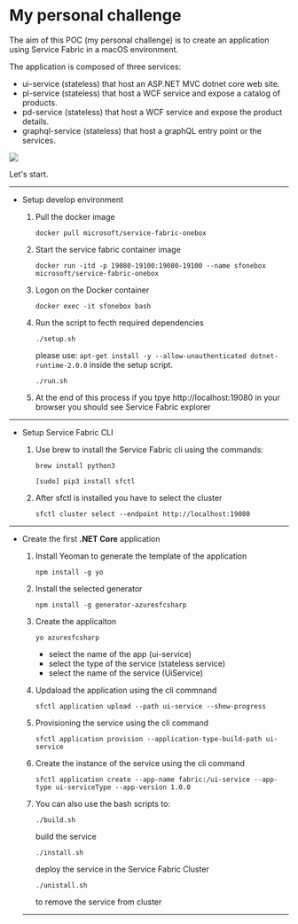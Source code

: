 # My personal challenge

The aim of this POC (my personal challenge) is to create an application using Service Fabric in a macOS environment.

The application is composed of three services:

* ui-service (stateless) that host an ASP.NET MVC dotnet core web site.
* pl-service (stateless) that host a WCF service and expose a catalog of products.
* pd-service (stateless) that host a WCF service and expose the product details.
* graphql-service (stateless) that host a graphQL entry point or the services.


![](https://github.com/FrancoMelandri/challenge/dashboard.png)


Let's start.

---
* Setup develop environment

    1. Pull the docker image

        `docker pull microsoft/service-fabric-onebox`

    2. Start the service fabric container image

        `docker run -itd -p 19080-19100:19080-19100 --name sfonebox microsoft/service-fabric-onebox`
        
    3. Logon on the Docker container

        `docker exec -it sfonebox bash`

    4. Run the script to fecth required dependencies

        `./setup.sh`

        please use:  `apt-get install -y --allow-unauthenticated dotnet-runtime-2.0.0` inside the setup script.

        `./run.sh`

    5. At the end of this process if you tpye http://localhost:19080 in your browser you should see Service Fabric explorer

---
 * Setup Service Fabric CLI

    1. Use brew to install the Service Fabric cli using the commands:

        `brew install python3`

        `[sudo] pip3 install sfctl`

    2. After sfctl is installed you have to select the cluster

        `sfctl cluster select --endpoint http://localhost:19080`


---
* Create the first **.NET Core** application

    1. Install Yeoman to generate the template of the application

        `npm install -g yo`

    2. Install the selected generator

        `npm install -g generator-azuresfcsharp`

    3. Create the applicaiton

        `yo azuresfcsharp`

        - select the name of the app (ui-service)
        - select the type of the service (stateless service)
        - select the name of the service (UiService)

    4. Updaload the application using the cli commnand

        `sfctl application upload --path ui-service --show-progress`

    5. Provisioning the service using the cli command

        `sfctl application provision --application-type-build-path ui-service`

    5. Create the instance of the service using the cli command

        `sfctl application create --app-name fabric:/ui-service --app-type ui-serviceType --app-version 1.0.0`
    
    6. You can also use the bash scripts to:

        `./build.sh`

        build the service

        `./install.sh`

        deploy the service in the Service Fabric Cluster

        `./unistall.sh`

        to remove the service from cluster



    ---
